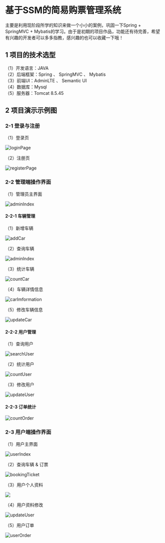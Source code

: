 # 基于SSM的简易购票管理系统

  主要是利用现阶段所学的知识来做一个小小的案例，巩固一下Spring + SpringMVC + Mybatis的学习。由于是初期的项目作品，功能还有待完善，希望有兴趣的开发者可以多多指教，感兴趣的也可以收藏一下哦！

## 1 项目的技术选型
  
（1）开发语言：JAVA  
（2）后端框架：Spring 、 SpringMVC 、 Mybatis  
（3）前端UI：AdminLTE 、 Semantic UI  
（4）数据库：Mysql  
（5）服务器：Tomcat 8.5.45  
  
## 2 项目演示示例图
  
### 2-1 登录与注册

  （1）登录页
   
![loginPage](https://github.com/LcmBlog/SSM-Ticketing-System/blob/master/project_presentation_images/loginPage.PNG)
 
  （2）注册页
   
![registerPage](https://github.com/LcmBlog/SSM-Ticketing-System/blob/master/project_presentation_images/loginPage.PNG)
 
### 2-2 管理端操作界面

  （1）管理员主界面
   
![adminIndex](https://github.com/LcmBlog/SSM-Ticketing-System/blob/master/project_presentation_images/admin/adminIndex.PNG)

#### 2-2-1 车辆管理

  （1）新增车辆
   
![addCar](https://github.com/LcmBlog/SSM-Ticketing-System/blob/master/project_presentation_images/admin/addCar.PNG)

  （2）查询车辆
   
![adminIndex](https://github.com/LcmBlog/SSM-Ticketing-System/blob/master/project_presentation_images/admin/adminIndex.PNG)

  （3）统计车辆
   
![countCar](https://github.com/LcmBlog/SSM-Ticketing-System/blob/master/project_presentation_images/admin/countCar.PNG)

  （4）车辆详情信息
   
![carImformation](https://github.com/LcmBlog/SSM-Ticketing-System/blob/master/project_presentation_images/admin/adminIndex.PNG)

  （5）修改车辆信息
   
![updateCar](https://github.com/LcmBlog/SSM-Ticketing-System/blob/master/project_presentation_images/admin/updateCar.PNG)

#### 2-2-2 用户管理

  （1）查询用户
   
![searchUser](https://github.com/LcmBlog/SSM-Ticketing-System/blob/master/project_presentation_images/admin/searchUser.PNG)

  （2）统计用户
   
![countUser](https://github.com/LcmBlog/SSM-Ticketing-System/blob/master/project_presentation_images/admin/counthUser.PNG)

  （3）修改用户
   
![updateUser](https://github.com/LcmBlog/SSM-Ticketing-System/blob/master/project_presentation_images/admin/updateUser.PNG)

#### 2-2-3 订单统计

![countOrder](https://github.com/LcmBlog/SSM-Ticketing-System/blob/master/project_presentation_images/admin/countOrder.PNG)

### 2-3 用户端操作界面

  （1）用户主界面
   
![userIndex](https://github.com/LcmBlog/SSM-Ticketing-System/blob/master/project_presentation_images/user/userIndex.PNG)

  （2）查询车辆 & 订票
   
![bookingTicket](https://github.com/LcmBlog/SSM-Ticketing-System/blob/master/project_presentation_images/user/bookingTicket.PNG)

  （3）用户个人资料
   
![](https://github.com/LcmBlog/SSM-Ticketing-System/blob/master/project_presentation_images/user/bookingTicket.PNG)
  
  （4）用户资料修改
   
![updateUser](https://github.com/LcmBlog/SSM-Ticketing-System/blob/master/project_presentation_images/user/updateUser.PNG)

  （5）用户订单
   
![userOrder](https://github.com/LcmBlog/SSM-Ticketing-System/blob/master/project_presentation_images/user/userOrder.PNG)
